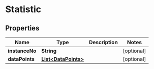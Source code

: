 
# Statistic

## Properties
Name | Type | Description | Notes
------------ | ------------- | ------------- | -------------
**instanceNo** | **String** |  |  [optional]
**dataPoints** | [**List&lt;DataPoints&gt;**](DataPoints.md) |  |  [optional]



